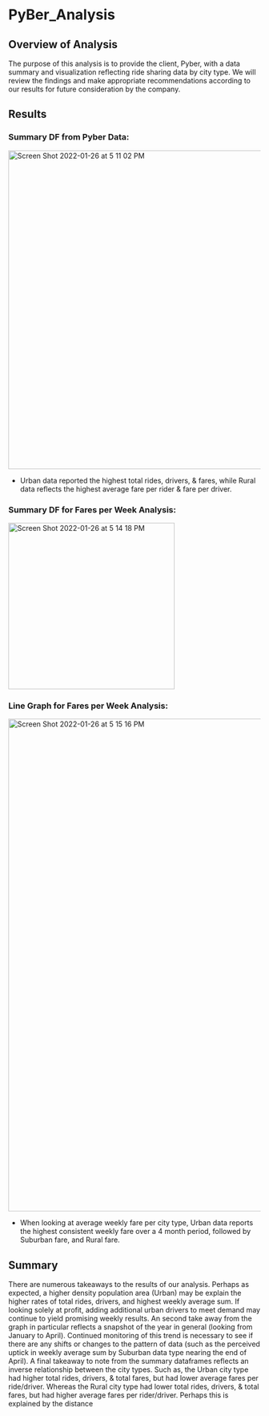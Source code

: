 # PyBer_Analysis

## Overview of Analysis
The purpose of this analysis is to provide the client, Pyber, with a data summary and visualization reflecting ride sharing data by city type. We will review the findings and make appropriate recommendations according to our results for future consideration by the company. 

## Results

### Summary DF from Pyber Data:
<img width="636" alt="Screen Shot 2022-01-26 at 5 11 02 PM" src="https://user-images.githubusercontent.com/95551195/151267890-c6e9fcf3-f6e5-4181-9e82-433f8d248c1a.png">

- Urban data reported the highest total rides, drivers, & fares, while Rural data reflects the highest average fare per rider & fare per driver.

### Summary DF for Fares per Week Analysis:
<img width="332" alt="Screen Shot 2022-01-26 at 5 14 18 PM" src="https://user-images.githubusercontent.com/95551195/151268216-59bc5c3c-dee0-4a21-9529-2bb676a12c8e.png">

### Line Graph for Fares per Week Analysis:
<img width="983" alt="Screen Shot 2022-01-26 at 5 15 16 PM" src="https://user-images.githubusercontent.com/95551195/151268298-68209d7c-e081-424b-ad82-f36237bd51bd.png">

- When looking at average weekly fare per city type, Urban data reports the highest consistent weekly fare over a 4 month period, followed by Suburban fare, and Rural fare.

## Summary
There are numerous takeaways to the results of our analysis. Perhaps as expected, a higher density population area (Urban) may be explain the higher rates of total rides, drivers, and highest weekly average sum. If looking solely at profit, adding additional urban drivers to meet demand may continue to yield promising weekly results. An second take away from the graph in particular reflects a snapshot of the year in general (looking from January to April). Continued monitoring of this trend is necessary to see if there are any shifts or changes to the pattern of data (such as the perceived uptick in weekly average sum by Suburban data type nearing the end of April). A final takeaway to note from the summary dataframes reflects an inverse relationship between the city types. Such as, the Urban city type had higher total rides, drivers, & total fares, but had lower average fares per ride/driver. Whereas the Rural city type had lower total rides, drivers, & total fares, but had higher average fares per rider/driver. Perhaps this is explained by the distance 
